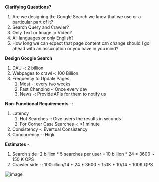 **Clarifying Questions?**
1. Are we designing the Google Search we know that we use or a particular part of it?
2. Search Query and Crawler?
3. Only Text or Image or Video?
4. All languages or only English?
5. How long we can expect that page content can change should I go ahead with an assumption or you have in you mind?



**Design Google Search** 
1. DAU -: 2 billion
2. Webpages to crawl -: 100 Billion
3. Frequency to Update Pages
     1. Most -: every two weeks
     2. Fast Changing -: Once every day
     3. News -: Provide APIs for them to notify us

**Non-Functional Requirements** -: 
1. Latency
     1. Hot Searches -: Give users the results in seconds
     2. For Corner Case Searches -: <1 minute
2. Consistency -: Eventual Consistency
3. Concurrency -: High


**Estimates** -:
1. Search side -2 billion * 5 searches per user = 10 billion * 24 * 3600 ~ 150 K QPS
2. Crawler side -: 100billion/14 * 24 * 3600 ~ 150K * 10/14 ~ 100K QPS 


![image](https://user-images.githubusercontent.com/22426280/234954678-6ee746c4-3fdc-4ef7-b759-be52107af757.png)




